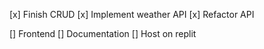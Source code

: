[x] Finish CRUD
[x] Implement weather API
[x] Refactor API

[] Frontend
[] Documentation
[] Host on replit
